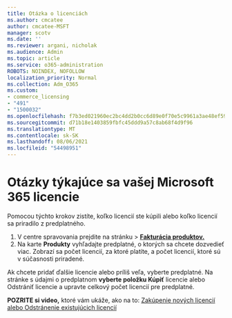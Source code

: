 ```yaml
---
title: Otázka o licenciách
ms.author: cmcatee
author: cmcatee-MSFT
manager: scotv
ms.date: ''
ms.reviewer: argani, nicholak
ms.audience: Admin
ms.topic: article
ms.service: o365-administration
ROBOTS: NOINDEX, NOFOLLOW
localization_priority: Normal
ms.collection: Adm_O365
ms.custom:
- commerce_licensing
- "491"
- "1500032"
ms.openlocfilehash: f7b3ed021960ec2bc4dd2b0cc6d89e0f70e5c9961a3ae48ef59a3f43994d8d04
ms.sourcegitcommit: d71b18e1403859fbfc45ddd9a57c8ab68f4d9f96
ms.translationtype: MT
ms.contentlocale: sk-SK
ms.lasthandoff: 08/06/2021
ms.locfileid: "54498951"
---
```

# <a name="questions-about-your-microsoft-365-license"></a>Otázky týkajúce sa vašej Microsoft 365 licencie

Pomocou týchto krokov zistíte, koľko licencií ste kúpili alebo koľko licencií sa priradilo z predplatného.
  
1. V centre spravovania prejdite  na stránku \> **[Fakturácia produktov.](https://go.microsoft.com/fwlink/p/?linkid=842054)**
2. Na karte **Produkty** vyhľadajte predplatné, o ktorých sa chcete dozvedieť viac. Zobrazí sa počet licencií, za ktoré platíte, a počet licencií, ktoré sú v súčasnosti priradené.

Ak chcete pridať ďalšie licencie alebo príliš veľa, vyberte predplatné. Na stránke s údajmi o predplatnom **vyberte položku Kúpiť** licencie alebo Odstrániť licencie a upravte celkový počet licencií pre predplatné. 

**POZRITE si video,** ktoré vám ukáže, ako na to: [Zakúpenie nových licencií](https://go.microsoft.com/fwlink/p/?linkid=2154857) [alebo Odstránenie existujúcich licencií](https://go.microsoft.com/fwlink/p/?linkid=2154938)